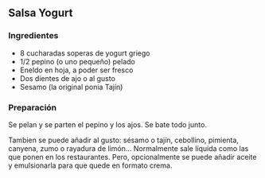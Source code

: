 
## Salsa Yogurt

### Ingredientes

- 8 cucharadas soperas de yogurt griego
- 1/2 pepino (o uno pequeño) pelado
- Eneldo en hoja, a poder ser fresco
- Dos dientes de ajo o al gusto
- Sesamo (la original ponia Tajín)

### Preparación

Se pelan y se parten el pepino y los ajos.
Se bate todo junto.

Tambien se puede añadir al gusto: sésamo o tajín, cebollino, pimienta, canyena, zumo o rayadura de limón...
Normalmente sale líquida como las que ponen en los restaurantes.
Pero, opcionalmente se puede añadir aceite y emulsionarla para que quede en formato crema.


